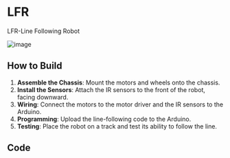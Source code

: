 # LFR
LFR-Line Following Robot



![image](https://github.com/kharsh807/LFR/assets/121211344/1ce53c92-b77c-404d-9e36-03e0aceec33c)
## How to Build

1. **Assemble the Chassis**: Mount the motors and wheels onto the chassis.
2. **Install the Sensors**: Attach the IR sensors to the front of the robot, facing downward.
3. **Wiring**: Connect the motors to the motor driver and the IR sensors to the Arduino.
4. **Programming**: Upload the line-following code to the Arduino.
5. **Testing**: Place the robot on a track and test its ability to follow the line.


## Code
